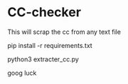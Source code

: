 # CC-checker
This will scrap the cc from any text file


pip install -r requirements.txt

python3 extracter_cc.py

goog luck
